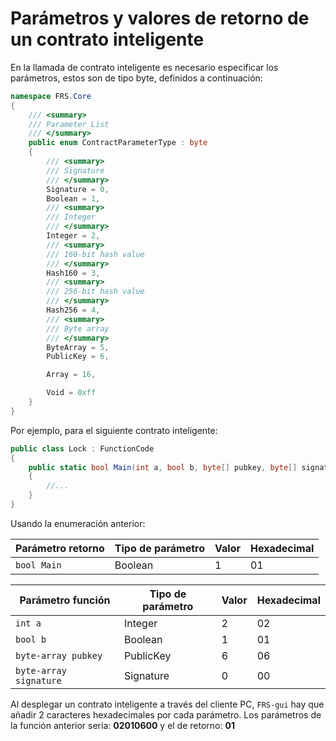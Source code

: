 # Parámetros y valores de retorno de un contrato inteligente

En la llamada de contrato inteligente es necesario especificar los parámetros, estos son de tipo byte, definidos a continuación:

```c#
namespace FRS.Core
{
    /// <summary>
    /// Parameter List
    /// </summary>
    public enum ContractParameterType : byte
    {
        /// <summary>
        /// Signature
        /// </summary>
        Signature = 0,
        Boolean = 1,
        /// <summary>
        /// Integer
        /// </summary>
        Integer = 2,
        /// <summary>
        /// 160-bit hash value
        /// </summary>
        Hash160 = 3,
        /// <summary>
        /// 256-bit hash value
        /// </summary>
        Hash256 = 4,
        /// <summary>
        /// Byte array
        /// </summary>
        ByteArray = 5,
        PublicKey = 6,

        Array = 16,

        Void = 0xff
    }
}

```
Por ejemplo, para el siguiente contrato inteligente:


```c#
public class Lock : FunctionCode
{
    public static bool Main(int a, bool b, byte[] pubkey, byte[] signature)
    {
        //...
    }
}
```
Usando la enumeración anterior:

|Parámetro retorno|Tipo de parámetro|Valor|Hexadecimal|
 |---|---|---|---|
 |`bool Main`| Boolean | 1 | 01 |

|Parámetro función|Tipo de parámetro|Valor|Hexadecimal|
 |---|---|---|---|
 |`int a`| Integer | 2 | 02 |
 |`bool b`| Boolean | 1 | 01 |
 |`byte-array pubkey`| PublicKey | 6 | 06 |
 |`byte-array signature`| Signature| 0| 00 |

 

Al desplegar un contrato inteligente a través del cliente PC, `FRS-gui` hay que añadir 2 caracteres hexadecimales por cada parámetro. Los parámetros de la función anterior seria: **02010600** y el de retorno: **01**


